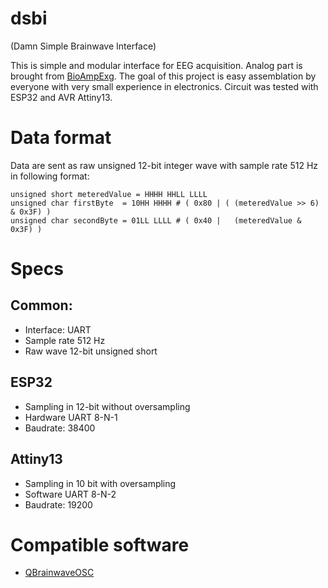 # dsbi
(Damn Simple Brainwave Interface)

This is simple and modular interface for EEG acquisition.
Analog part is brought from [BioAmpExg](https://github.com/upsidedownlabs/BioAmp-EXG-Pill).
The goal of this project is easy assemblation by everyone with very small experience in electronics.
Circuit was tested with ESP32 and AVR Attiny13.

# Data format
Data are sent as raw unsigned 12-bit integer wave with sample rate 512 Hz in following format:
```
unsigned short meteredValue = HHHH HHLL LLLL
unsigned char firstByte  = 10HH HHHH # ( 0x80 | ( (meteredValue >> 6) & 0x3F) )
unsigned char secondByte = 01LL LLLL # ( 0x40 |   (meteredValue & 0x3F) )
```
# Specs
## Common:
* Interface: UART
* Sample rate 512 Hz
* Raw wave 12-bit unsigned short
## ESP32
* Sampling in 12-bit without oversampling
* Hardware UART 8-N-1
* Baudrate: 38400
## Attiny13
* Sampling in 10 bit with oversampling
* Software UART 8-N-2
* Baudrate: 19200
# Compatible software
* [QBrainwaveOSC](https://github.com/donarturo11/QBrainwaveOSC)
